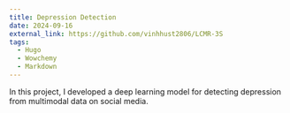 ```yaml
---
title: Depression Detection
date: 2024-09-16
external_link: https://github.com/vinhhust2806/LCMR-3S
tags:
  - Hugo
  - Wowchemy
  - Markdown
---
```


In this project, I developed a deep learning model for detecting depression from multimodal data on social media.

<!--more-->
